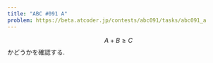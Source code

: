 ```yaml
---
title: "ABC #091 A"
problem: https://beta.atcoder.jp/contests/abc091/tasks/abc091_a
---
```

$$ A+B \geq C $$ かどうかを確認する.

